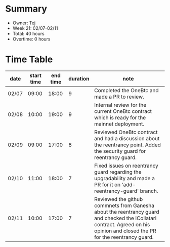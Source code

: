 # Summary
* Owner: Tej
* Week 21: 02/07-02/11
* Total: 40 hours
* Overtime: 0 hours

# Time Table
| date  | start time  | end time | duration  |  note |
|---|---|---|---|---|
| 02/07  | 09:00  | 18:00  | 9 | Completed the OneBtc and made a PR to review. |
| 02/08  | 10:00  | 19:00  | 9 | Internal review for the current OneBtc contract which is ready for the mainnet deployment. |
| 02/09  | 09:00  | 17:00  | 8 | Reviewed OneBtc contract and had a discussion about the reentrancy point. Added the security guard for reentrancy guard. |
| 02/10  | 11:00  | 18:00  | 7 | Fixed issues on reentrancy guard regarding the upgradability and made a PR for it on 'add-reentrancy-guard' branch. |
| 02/11  | 10:00  | 17:00  | 7 | Reviewed the github commnets from Ganesha about the reentrancy guard and checked the ICollatarl contract. Agreed on his opinion and closed the PR for the reentrancy guard.|
